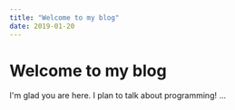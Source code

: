 ```yaml
---
title: "Welcome to my blog"
date: 2019-01-20
---
```

# Welcome to my blog
I'm glad you are here. I plan to talk about programming! ...
